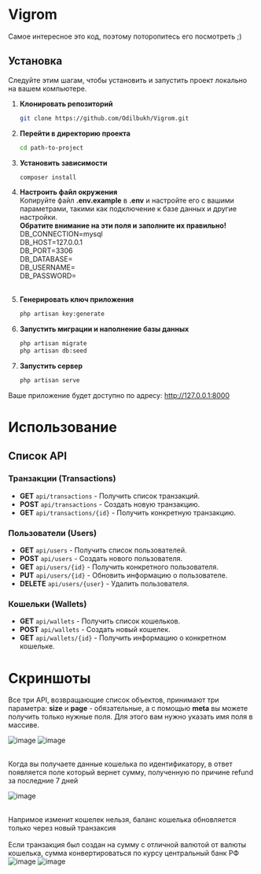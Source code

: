 # Vigrom

Cамое интересное это код, поэтому поторопитесь его посмотреть ;)

## Установка

Следуйте этим шагам, чтобы установить и запустить проект локально на вашем компьютере.

1. **Клонировать репозиторий**

   ```bash
   git clone https://github.com/Odilbukh/Vigrom.git
2. **Перейти в директорию проекта**

   ```bash
   cd path-to-project
3. **Установить зависимости**
    ```bash
   composer install
4. **Настроить файл окружения**
   <br>Копируйте файл <b>.env.example</b> в <b>.env</b> и настройте его с вашими параметрами, такими как подключение к базе данных и другие настройки.
<br><b>Обратите внимание на эти поля и заполните их правильно!</b><br>
  DB_CONNECTION=mysql<br>
   DB_HOST=127.0.0.1<br>
   DB_PORT=3306<br>
   DB_DATABASE=<br>
   DB_USERNAME=<br>
   DB_PASSWORD=<br><br>
5. **Генерировать ключ приложения**
    ```bash
   php artisan key:generate
   
6. **Запустить миграции и наполнение базы данных**
    ```bash
    php artisan migrate
    php artisan db:seed
   
7. **Запустить сервер**
    ```bash
   php artisan serve      
Ваше приложение будет доступно по адресу: http://127.0.0.1:8000

# Использование

## Список API

### Транзакции (Transactions)

- **GET** `api/transactions` - Получить список транзакций.
- **POST** `api/transactions` - Создать новую транзакцию.
- **GET** `api/transactions/{id}` - Получить конкретную транзакцию.

### Пользователи (Users)

- **GET** `api/users` - Получить список пользователей.
- **POST** `api/users` - Создать нового пользователя.
- **GET** `api/users/{id}` - Получить конкретного пользователя.
- **PUT** `api/users/{id}` - Обновить информацию о пользователе.
- **DELETE** `api/users/{user}` - Удалить пользователя.

### Кошельки (Wallets)

- **GET** `api/wallets` - Получить список кошельков.
- **POST** `api/wallets` - Создать новый кошелек.
- **GET** `api/wallets/{id}` - Получить информацию о конкретном кошельке.

# Скриншоты

Все три API, возвращающие список объектов, принимают три параметра: <b>size</b> и <b>page</b> - обязательные, а с помощью <b>meta</b> вы можете получить только нужные поля. Для этого вам нужно указать имя поля в массиве.

![image](https://github.com/Odilbukh/Vigrom/assets/22895615/d144bf69-1296-46af-8531-869365498e39)
![image](https://github.com/Odilbukh/Vigrom/assets/22895615/199bc032-566f-4b6f-9b1a-8f42615e7ddf)

<br>Когда вы получаете данные кошелька по идентификатору, в ответ появляется поле который вернет сумму, полученную по причине refund за последние 7 дней<br>

![image](https://github.com/Odilbukh/Vigrom/assets/22895615/a85ba499-9d28-4220-a544-f6a4be8a6c49)


<br>Напримое изменит кошелек нельзя, баланс кошелька обновляется только через новый транзаксия</br>
<br>Если транзакция был создан на сумму с отличной валютой от валюты кошелька, сумма конвертироваться по курсу центральный банк РФ</br>
![image](https://github.com/Odilbukh/Vigrom/assets/22895615/f1406a0b-33ed-4546-951d-fa97aa923526)
![image](https://github.com/Odilbukh/Vigrom/assets/22895615/60b888b9-4f76-430e-a142-75dc96a29d30)




